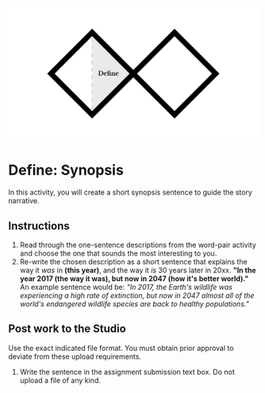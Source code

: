 ![Double Diamond Define Phase graphic](/assets/dd-process-define-1200px@2x.png)

# Define: Synopsis

In this activity, you will create a short synopsis sentence to guide the story narrative.

## Instructions

1. Read through the one-sentence descriptions from the word-pair activity and choose the one that sounds the most interesting to you.
2. Re-write the chosen description as a short sentence that explains the way it _was_ in **\(this year\)**, and the way it _is_ 30 years later in 20xx. **"In the year 2017 \(the way it was\), but now in 2047 \(how it's better world\)."** An example sentence would be: _"In 2017, the Earth's wildlife was experiencing a high rate of extinction, but now in 2047 almost all of the world's endangered wildlife species are back to healthy populations."_

## Post work to the Studio

Use the exact indicated file format. You must obtain prior approval to deviate from these upload requirements.

1. Write the sentence in the assignment submission text box. Do not upload a file of any kind.